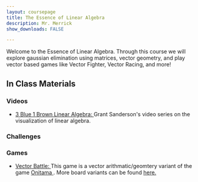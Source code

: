 ```yaml
---
layout: coursepage
title: The Essence of Linear Algebra  
description: Mr. Merrick 
show_downloads: FALSE

---
```


Welcome to the Essence of Linear Algebra. Through this course we will explore gaussian elimination using matrices, vector geometry, and play vector based games like Vector Fighter, Vector Racing, and more! 

## In Class Materials 
### Videos
* <a href=https://youtu.be/fNk_zzaMoSs> 3 Blue 1 Brown Linear Algebra: </a> Grant Sanderson's video series on the visualization of linear algebra. 
### Challenges

### Games 
* <a href="https://merrickmath.github.io/MerrickMath.github.io-LinearAlgebra/Activities/Games/VectorBattle.pdf">  Vector Battle: </a> This game is a vector arithmatic/geomtery variant of the game <a href="https://merrickmath.github.io/MerrickMath.github.io-LinearAlgebra/Activities/Games/Onitama.pdf"> Onitama </a>. More board variants can be found <a href="https://merrickmath.github.io/MerrickMath.github.io-LinearAlgebra/Activities/Games/VectorBoardVariants.pdf"> here. </a>










  




